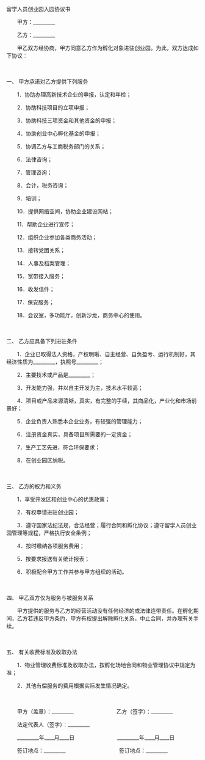 



留学人员创业园入园协议书



 

　　甲方：_________　　

　　乙方：_________　　

　　甲乙双方经协商，甲方同意乙方作为孵化对象进驻创业园。为此，双方达成如下协议：

　　

一、
甲方承诺对乙方提供下列服务

　　1．协助办理高新技术企业的申报，认定和年检；

　　2．协助科技项目的立项申报；

　　3．协助科技三项资金和其他资金的申报；

　　4．协助创业中心孵化基金的申报；

　　5．协调乙方与工商税务部门的关系；

　　6．法律咨询；

　　7．管理咨询；

　　8．会计，税务咨询；

　　9．培训；

　　10．提供网络空间，协助企业建设网站；

　　11．帮助企业进行宣传；

　　12．组织企业参加各类商务活动；

　　13．接转党团关系；

　　14．人事及档案管理；

　　15．宽带接入服务；

　　16．收发信件；

　　17．保安服务；

　　18．会议室，多功能厅，创新沙龙，商务中心的使用。

　　

二、
乙方应具备下列进驻条件

　　1．企业已取得法人资格，产权明晰、自主经营、自负盈亏、运行机制好，其经济性质为_________，执照号_________；

　　2．主要技术或产品是_________；

　　3．开发能力强，并以自主开发为主，技术水平较高；

　　4．项目或产品来源清晰，真实，有完整的手续，其商品化，产业化和市场前景好；

　　5．企业负责人熟悉本企业业务，有较强的管理能力；

　　6．注册资金真实，具备项目所需要的一定资金；

　　7．生产工艺先进，符合环保要求；

　　8．在创业园区纳税。

　　

三、
乙方的权力和义务

　　1．享受开发区和创业中心的优惠政策；

　　2．有权申请进驻创业园；

　　3．遵守国家法纪法规，合法经营；履行合同和孵化协议；遵守留学人员创业园管理等规程，严格执行安全条例；

　　4．按时缴纳各项服务费用；

　　5．按要求报送有关统计报表；

　　6．积极配合甲方工作并参与甲方组织的活动。

　　

四、
甲乙双方仅为服务与被服务关系

　　甲方提供的服务与乙方的经营活动没有任何经济的或法律连带责任。在孵化期间，乙方若违反甲方条约，甲方有权提出解除孵化关系，中止合同，并办理有关手续。

　　

五、
有关收费标准及收取办法

　　1．物业管理收费标准及收取办法，按孵化场地合同和物业管理协议中规定为准；

　　2．其他有偿服务的费用根据实际发生情况确定。

　　　　

　　甲方（盖章）：_________　　　　　　　　乙方（签字）：_________　　

　　法定代表人（签字）：_________　　

　　_________年____月____日　　　　　　　　_________年____月____日　　

　　签订地点：_________　　　　　　　　　　签订地点：_________